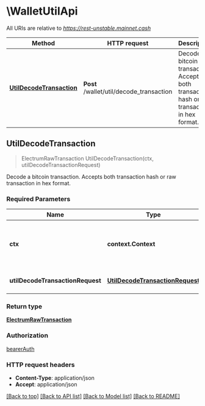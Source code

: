 # \WalletUtilApi

All URIs are relative to *https://rest-unstable.mainnet.cash*

Method | HTTP request | Description
------------- | ------------- | -------------
[**UtilDecodeTransaction**](WalletUtilApi.md#UtilDecodeTransaction) | **Post** /wallet/util/decode_transaction | Decode a bitcoin transaction. Accepts both transaction hash or raw transaction in hex format.



## UtilDecodeTransaction

> ElectrumRawTransaction UtilDecodeTransaction(ctx, utilDecodeTransactionRequest)

Decode a bitcoin transaction. Accepts both transaction hash or raw transaction in hex format.

### Required Parameters


Name | Type | Description  | Notes
------------- | ------------- | ------------- | -------------
**ctx** | **context.Context** | context for authentication, logging, cancellation, deadlines, tracing, etc.
**utilDecodeTransactionRequest** | [**UtilDecodeTransactionRequest**](UtilDecodeTransactionRequest.md)| Request to decode a transaction  | 

### Return type

[**ElectrumRawTransaction**](ElectrumRawTransaction.md)

### Authorization

[bearerAuth](../README.md#bearerAuth)

### HTTP request headers

- **Content-Type**: application/json
- **Accept**: application/json

[[Back to top]](#) [[Back to API list]](../README.md#documentation-for-api-endpoints)
[[Back to Model list]](../README.md#documentation-for-models)
[[Back to README]](../README.md)

